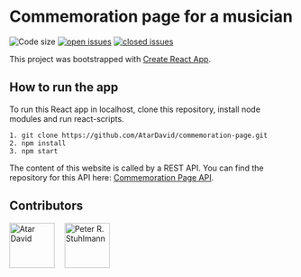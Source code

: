 # Commemoration page for a musician

![Code size](https://img.shields.io/github/languages/code-size/AtarDavid/commemoration-page.svg)
[![open issues](https://img.shields.io/github/issues/AtarDavid/commemoration-page.svg)](https://github.com/AtarDavid/commemoration-page/issues?q=is%3Aopen+is%3Aissue)
[![closed issues](https://img.shields.io/github/issues-closed/AtarDavid/commemoration-page.svg)](https://github.com/AtarDavid/commemoration-page/issues?q=is%3Aissue+is%3Aclosed)

This project was bootstrapped with [Create React App](https://github.com/facebook/create-react-app).

## How to run the app

To run this React app in localhost, clone this repository, install node modules and run react-scripts.

```
1. git clone https://github.com/AtarDavid/commemoration-page.git
2. npm install
3. npm start
```

The content of this website is called by a REST API. You can find the repository for this API here: [Commemoration Page API](https://github.com/peter-stuhlmann/Commemoration-page-API).

## Contributors

<a href="https://github.com/AtarDavid"><img src="https://avatars2.githubusercontent.com/u/44057655?v=4" title="Atar David" width="80" height="80"></a>&emsp;
<a href="https://github.com/peter-stuhlmann"><img src="https://avatars2.githubusercontent.com/u/42657842?v=4" title="Peter R. Stuhlmann" width="80" height="80"></a>
